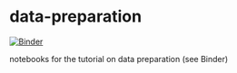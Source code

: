 # data-preparation

[![Binder](https://mybinder.org/badge_logo.svg)](https://mybinder.org/v2/gh/juliensiebert/data-preparation/master)

notebooks for the tutorial on data preparation (see Binder)
